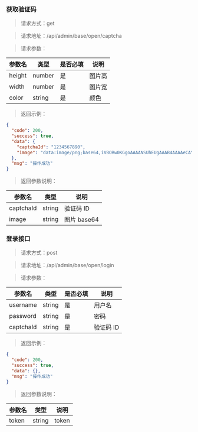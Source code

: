 ### 获取验证码

> 请求方式：get

> 请求地址：/api/admin/base/open/captcha

> 请求参数：

| 参数名 | 类型   | 是否必填 | 说明   |
| ------ | ------ | -------- | ------ |
| height | number | 是       | 图片高 |
| width  | number | 是       | 图片宽 |
| color  | string | 是       | 颜色   |

> 返回示例：

```json
{
  "code": 200,
  "success": true,
  "data": {
    "captchaId": "1234567890",
    "image": "data:image/png;base64,iVBORw0KGgoAAAANSUhEUgAAAB4AAAAeCAYAAAA7MK6iAAAABmJLR0QA/wD/AP+gvaeTAACAkElEQVR4nO3dw4AQBCF4YcWgqCYCQKCQKCQKCQKCQKCQKCQKCQKCQKCQKCQKCQKC"
  },
  "msg": "操作成功"
}
```

> 返回参数说明：

| 参数名    | 类型   | 说明        |
| --------- | ------ | ----------- |
| captchaId | string | 验证码 ID   |
| image     | string | 图片 base64 |

### 登录接口

> 请求方式：post

> 请求地址：/api/admin/base/open/login

> 请求参数：

| 参数名    | 类型   | 是否必填 | 说明      |
| --------- | ------ | -------- | --------- |
| username  | string | 是       | 用户名    |
| password  | string | 是       | 密码      |
| captchaId | string | 是       | 验证码 ID |

> 返回示例：

```json
{
  "code": 200,
  "success": true,
  "data": {},
  "msg": "操作成功"
}
```

> 返回参数说明：

| 参数名 | 类型   | 说明  |
| ------ | ------ | ----- |
| token  | string | token |

